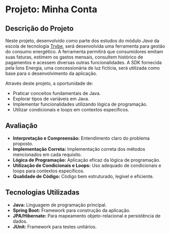 # Projeto: Minha Conta

## Descrição do Projeto

Neste projeto, desenvolvido como parte dos estudos do módulo *Java* da escola de tecnologia [Trybe](https://www.betrybe.com/), será desenvolvida uma ferramenta para gestão do consumo energético. A ferramenta permitirá que consumidores emitam suas faturas, estimem os gastos mensais, consultem histórico de pagamentos e acessem diversas outras funcionalidades. A SDK fornecida pela Íons Energia, uma concessionária de luz fictícia, será utilizada como base para o desenvolvimento da aplicação.

Através deste projeto, a oportunidade de:

-   Praticar conceitos fundamentais de Java.
-   Explorar tipos de variáveis em Java.
-   Implementar funcionalidades utilizando lógica de programação.
-   Utilizar condicionais e loops em contextos específicos.

## Avaliação

-   **Interpretação e Compreensão:** Entendimento claro do problema proposto.
-   **Implementação Correta:** Implementação correta dos métodos mencionados em cada requisito.
-   **Lógica de Programação:** Aplicação eficaz da lógica de programação.
-   **Utilização de Condicionais e Loops:** Uso adequado de condicionais e loops para contextos específicos.
-   **Qualidade de Código:** Código bem estruturado, legível e eficiente.

## Tecnologias Utilizadas

-   **Java:** Linguagem de programação principal.
-   **Spring Boot:** Framework para construção da aplicação.
-   **JPA/Hibernate:** Para mapeamento objeto-relacional e persistência de dados.
-   **JUnit:** Framework para testes unitários.
